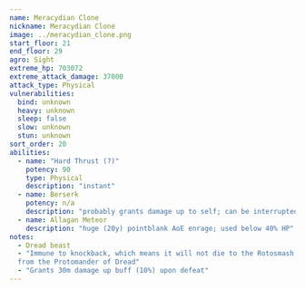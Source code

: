 ```yaml
---
name: Meracydian Clone
nickname: Meracydian Clone
image: ../meracydian_clone.png
start_floor: 21
end_floor: 29
agro: Sight
extreme_hp: 703072
extreme_attack_damage: 37000
attack_type: Physical
vulnerabilities:
  bind: unknown
  heavy: unknown
  sleep: false
  slow: unknown
  stun: unknown
sort_order: 20
abilities: 
  - name: "Hard Thrust (?)"
    potency: 90
    type: Physical
    description: "instant"
  - name: Berserk
    potency: n/a
    description: "probably grants damage up to self; can be interrupted"
  - name: Allagan Meteor
    description: "huge (20y) pointblank AoE enrage; used below 40% HP"
notes:
  - Dread beast
  - "Immune to knockback, which means it will not die to the Rotosmash ability
  from the Protomander of Dread"
  - "Grants 30m damage up buff (10%) upon defeat"
---
```

